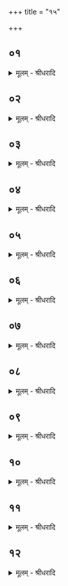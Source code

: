 +++
title = "१५"

+++


## ०१
<details><summary>मूलम् - श्रीधरादि</summary>

भू᳘मिरन्त᳘रिक्षन्द्यौरि᳘त्यष्टा᳘वक्ष᳘राणि॥
(ण्य) अष्टा᳘क्षरᳫँ᳭ ह वा ऽए᳘कङ्गायत्र्यै᳘ पद᳘मेत᳘दु हास्या ऽएतत्स या᳘वदेषु᳘ लोके᳘षु ता᳘वद्ध जयति᳘ यो ऽस्या ऽएत᳘देव᳘म्पदम्वे᳘द॥
</details>

## ०२
<details><summary>मूलम् - श्रीधरादि</summary>

(ऽ) ऋ᳘चो य᳘जूᳫँ᳭षि सा᳘मानी᳘त्यष्टा᳘वक्ष᳘राणि॥
(ण्य) अष्टा᳘क्षरᳫँ᳭ ह वा ऽए᳘कङ्गायत्र्यै᳘ पद᳘मेत᳘दु है᳘वास्या ऽएतत्स या᳘वतीय᳘न्त्रयी᳘ व्विद्या ता᳘वद्ध जयति᳘ यो ऽस्या ऽएत᳘देव᳘म्पदम्वे᳘द॥
</details>

## ०३
<details><summary>मूलम् - श्रीधरादि</summary>

प्प्रा᳘णो ऽपानो᳘ व्व्यान ऽइ᳘त्यष्टा᳘वक्ष᳘राणि॥
(ण्य) अष्टा᳘क्षरᳫँ᳭ ह वा ऽए᳘कङ्गायत्र्यै᳘ पद᳘मेत᳘दु है᳘वास्या ऽएतत्स या᳘वदिदम्प्राणि ता᳘वद्ध जयति᳘ यो ऽस्या ऽएत᳘देव᳘म्पदम्वे᳘द॥
</details>

## ०४
<details><summary>मूलम् - श्रीधरादि</summary>

(दा᳘) अ᳘थास्या ऽएत᳘देव᳘॥  
तुरी᳘यन्दर्शत᳘म्पद᳘म्परो᳘रजा य᳘ ऽएष त᳘पति यद्वै च᳘तुर्थन्तत्तु᳘रीयन्दर्शत᳘म्पदमि᳘ति ददृश᳘ ऽइव᳘ ह्येष᳘ परो᳘रजा ऽइ᳘ति स᳘र्व्वमु᳘ ह्येष᳘ रज᳘ ऽउप᳘र्य्युपरि त᳘पत्येव᳘ᳫँ᳘ हैव᳘ श्रिया य᳘शसा तपति᳘ यो ऽस्या ऽएत᳘देव᳘म्पदम्वे᳘द॥
</details>

## ०५
<details><summary>मूलम् - श्रीधरादि</summary>

सैषा᳘ गाय᳘त्त्री॥ (त्त्र्ये) 
एत᳘स्मिँस्तु᳘रीये दर्शते᳘ पदे᳘ परो᳘रजसि प्प्र᳘तिष्ठिता तद्वै त᳘त्सत्ये प्प्र᳘तिष्ठिता च᳘क्षुर्व्वै᳘ सत्य᳘ञ्चक्षुर्हि[[!!]] वै᳘ सत्यन्त᳘स्माद्य᳘दिदा᳘नीन्द्वौ᳘ व्विव᳘दमानावेया᳘तामह᳘मद्द्राक्षमह᳘मश्रौषमि᳘ति य᳘ ऽएव᳘ ब्ब्रूया᳘दह᳘मद्द्राक्षमि᳘ति त᳘स्मा ऽएव श्र᳘द्दध्याम॥
</details>

## ०६
<details><summary>मूलम् - श्रीधरादि</summary>

तद्वै त᳘त्सत्यम्ब᳘ले प्र᳘तिष्ठितम्॥  
(म्प्रा) प्प्राणो वै ब᳘लन्त᳘त्प्राणे प्प्र᳘तिष्ठितन्त᳘स्मादाहुर्ब्ब᳘लᳫँ᳭ सत्यादो᳘जीय ऽइ᳘त्येव᳘म्वेषा᳘ गाय᳘त्र्यध्यात्मं[[!!]] प्प्र᳘तिष्ठिता॥
</details>

## ०७
<details><summary>मूलम् - श्रीधरादि</summary>

सा᳘ हैषा᳘ गयाँस्त᳘त्रे[[!!]]॥  
प्प्राणा वै ग᳘यास्त᳘त्प्राणाँ᳘स्तत्रे तद्यद्ग᳘याँस्तत्रे त᳘स्माद्गायत्री ना᳘म स या᳘मे᳘वामू᳘मन्वाहै᳘षैव[[!!]] सा स य᳘स्मा ऽअन्वा᳘ह त᳘स्य प्प्राणाँ᳘स्त्रायते॥
</details>

## ०८
<details><summary>मूलम् - श्रीधरादि</summary>

ताᳫँ᳭ है᳘के सावित्री᳘मनुष्टु᳘भम᳘न्वाहुः॥
(र्व्वा᳘) व्वा᳘गनुष्टु᳘बेतद्वा᳘चम᳘नुब्ब्रूम ऽइ᳘ति न त᳘था कुर्य्याद्गायत्री᳘मेवा᳘नुब्ब्रूयाद्य᳘दि ह वा ऽअ᳘पि ब᳘ह्विव प्प्रतिगृह्णा᳘ति न᳘ हैव त᳘द्गायत्र्या ऽए᳘क᳘ञ्चन᳘ पद᳘म्प्रति[[!!]]॥
</details>

## ०९
<details><summary>मूलम् - श्रीधरादि</summary>

स य᳘ ऽइमास्त्रील्लोँका᳘न्पूर्ण्णा᳘न्प्रतिगृह्णीया᳘त्[[!!]]॥ 
(त्सो) सो ऽस्या ऽएत᳘त्प्रथम᳘म्पद᳘माप्नुयाद᳘थ या᳘वतीय᳘न्त्रयी᳘ व्विद्या यस्ता᳘वत्प्रतिगृह्णीया᳘त्सो ऽस्या ऽएत᳘द्द्विती᳘यम्पद᳘माप्नुयाद᳘थ या᳘वदिद᳘म्प्राणि यस्ता᳘वत्प्रतिगृह्णीया᳘त्सो ऽस्या ऽएत᳘त्तृती᳘यम्पद᳘माप्नुयाद᳘थास्या ऽएत᳘देव᳘ तुरी᳘यन्दर्शत᳘म्पद᳘म्परो᳘रजा य᳘ ऽएष त᳘पति᳘ नैव के᳘नचना᳘प्यङ्कुत ऽउ ऽएता᳘वत्प्र᳘तिगृह्णीयात्[[!!]]॥
</details>

## १०
<details><summary>मूलम् - श्रीधरादि</summary>

(त्त᳘) त᳘स्या ऽउपस्था᳘नम्॥  
(ङ्गा) गाय᳘त्र्यस्ये᳘कपदी द्विप᳘दी त्रिप᳘दी च᳘तुष्पद्य᳘पदसि न हि प᳘द्यसे। न᳘मस्ते तुरीया᳘य दर्शता᳘य पदा᳘य परो᳘रजसे ऽसा᳘वदो मा प्प्रा᳘पदि᳘ति य᳘न्द्विष्या᳘दसा᳘वस्मै का᳘मो मा स᳘मर्द्धी᳘ति वा न᳘ है᳘वास्मै स का᳘मः स᳘मृद्ध्यते य᳘स्मा ऽएव᳘मुपति᳘ष्ठते ऽह᳘मदः प्प्रा᳘पमि᳘ति वा॥
</details>

## ११
<details><summary>मूलम् - श्रीधरादि</summary>

(वै) एत᳘द्ध वै त᳘ज्जनको व्वै᳘देहः॥  
(हो) बु᳘डिलमा᳘श्वतराश्विमु᳘वाच यन्नु᳘ हो त᳘द्गायत्रीविद᳘ब्ब्रूथा ऽअ᳘थ कथ᳘ᳫँ᳘ हस्ती᳘भूतो᳘ व्वहसी᳘ति मु᳘ख᳘ᳫँ᳘ ह्यस्याः[[!!]] सम्म्राण्न᳘ व्विदा᳘ञ्चकरे᳘ति होवाच॥
</details>

## १२
<details><summary>मूलम् - श्रीधरादि</summary>

त᳘स्या ऽअग्नि᳘रेव मु᳘खम्॥  
य᳘दि ह वा ऽअ᳘पि ब᳘ह्विवाग्ना᳘वभ्याद᳘धति स᳘र्व्वमेव तत्स᳘न्दहत्येव᳘ᳫँ᳘ है᳘वैवंविद्यद्य᳘पि ब᳘ह्विव पाप᳘ङ्करो᳘ति स᳘र्व्वमेव त᳘त्संप्सा᳘य शुद्धः᳘ पू᳘तो ऽज᳘रो ऽमृ᳘तः स᳘म्भवति॥
</details>